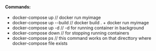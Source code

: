#### Commands:
* docker-compose up // docker run myimage
* docker-compose up --build // docker build . + docker run myimage
* docker-compose up -d // -d for running container in background
* docker-compose down // for stopping running containers
* docker-compose ps // this command works on that directtory where docker-compose file exists 
